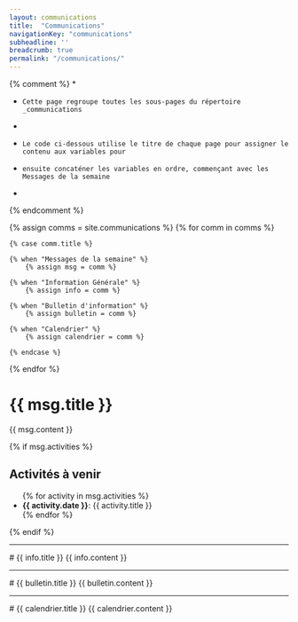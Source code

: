 ```yaml
---
layout: communications
title:  "Communications"  
navigationKey: "communications"
subheadline: ''
breadcrumb: true
permalink: "/communications/"
---
```


{% comment %} 
*
*     Cette page regroupe toutes les sous-pages du répertoire _communications
* 
*     Le code ci-dessous utilise le titre de chaque page pour assigner le contenu aux variables pour 
*     ensuite concaténer les variables en ordre, commençant avec les Messages de la semaine
*
{% endcomment %}

{% assign comms = site.communications  %}
{% for comm in comms %}

    {% case comm.title %}

    {% when "Messages de la semaine" %}
        {% assign msg = comm %}

    {% when "Information Générale" %}
        {% assign info = comm %}

    {% when "Bulletin d'information" %}
        {% assign bulletin = comm %}

    {% when "Calendrier" %}
        {% assign calendrier = comm %}

    {% endcase %}
{% endfor %} 


<!-- Message de la semaine -->
# {{ msg.title }}
{{ msg.content }}

{% if msg.activities %}
<h2 class="b15">Activités à venir</h2>
<ul>
    {% for activity in msg.activities %}
<li><b>{{ activity.date }}</b>: {{ activity.title }}</li>
    {% endfor %}
</ul>
{% endif %} 

<hr />
<!-- Information  -->
# {{ info.title }}
{{ info.content }}

<hr />
<!-- Bulletin -->
# {{ bulletin.title }}
{{ bulletin.content }}

<hr />
<!-- Calendrier -->
# {{ calendrier.title }}
{{ calendrier.content }}



